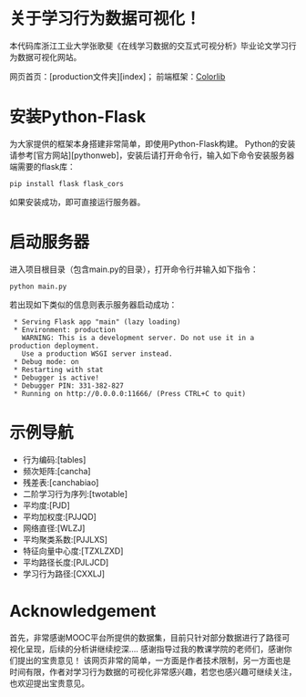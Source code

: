 # 关于学习行为数据可视化！
本代码库浙江工业大学张歌斐《在线学习数据的交互式可视分析》毕业论文学习行为数据可视化网站。

网页首页：[production文件夹][index]；
前端框架：[Colorlib](https://colorlib.com)



# 安装Python-Flask
为大家提供的框架本身搭建非常简单，即使用Python-Flask构建。
Python的安装请参考[官方网站][pythonweb]，安装后请打开命令行，输入如下命令安装服务器端需要的flask库：
```
pip install flask flask_cors
```
如果安装成功，即可直接运行服务器。

# 启动服务器
进入项目根目录（包含main.py的目录），打开命令行并输入如下指令：
```
python main.py
```
若出现如下类似的信息则表示服务器启动成功：
```
 * Serving Flask app "main" (lazy loading)
 * Environment: production
   WARNING: This is a development server. Do not use it in a production deployment.
   Use a production WSGI server instead.
 * Debug mode: on
 * Restarting with stat
 * Debugger is active!
 * Debugger PIN: 331-382-827
 * Running on http://0.0.0.0:11666/ (Press CTRL+C to quit)
```

# 示例导航
* 行为编码:[tables]
* 频次矩阵:[cancha]
* 残差表:[canchabiao]
* 二阶学习行为序列:[twotable]
* 平均度:[PJD]
* 平均加权度:[PJJQD]
* 网络直径:[WLZJ]
* 平均聚类系数:[PJJLXS]
* 特征向量中心度:[TZXLZXD]
* 平均路径长度:[PJLJCD]
* 学习行为路径:[CXXLJ]

# Acknowledgement

首先，非常感谢MOOC平台所提供的数据集，目前只针对部分数据进行了路径可视化呈现，后续的分析讲继续挖深....
感谢指导过我的教课学院的老师们，感谢你们提出的宝贵意见！
该网页非常的简单，一方面是作者技术限制，另一方面也是时间有限，作者对学习行为数据的可视化非常感兴趣，若您也感兴趣可继续关注，也欢迎提出宝贵意见。


